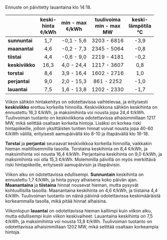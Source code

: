 Ennuste on päivitetty lauantaina klo 14:18.

|       | keski-<br>hinta<br>¢/kWh | min - max<br>¢/kWh | tuulivoima<br>min - max<br>MW | keski-<br>lämpötila<br>°C |
|:-------------|:----------------:|:----------------:|:-------------:|:-------------:|
| **sunnuntai**  | 1,7 | -0,1 - 5,6 | 3203 - 6816 | -3,9 |
| **maanantai**  | 4,6 | -0,2 - 7,3 | 2345 - 5064 | -0,8 |
| **tiistai**  | 4,4 | -0,6 - 9,0 | 2219 - 4181 | -0,2 |
| **keskiviikko**  | 16,3 | 4,0 - 24,4 | 1217 - 3607 | 0,8 |
| **torstai**  | 8,4 | 3,9 - 16,4 | 1602 - 2716 | 1,0 |
| **perjantai**  | 9,0 | 2,0 - 15,3 | 861 - 2252 | -1,0 |
| **lauantai**  | 7,5 | 1,6 - 13,8 | 1202 - 2330 | -1,7 |

Viikon sähkön hintakehitys on odotettavissa vaihtelevaa, ja erityisesti **keskiviikko** erottuu korkeilla hinnoilla. Keskiviikkona sähkön keskihinta on ennustettu 16,3 ¢/kWh, ja maksimihinta voi nousta jopa 24,4 ¢/kWh. Tuulivoiman tuotanto on keskiviikkona odotettavissa alhaisimmillaan 1217 MW, mikä selittää osaltaan korkeita hintoja. Lisäksi on korkea riski hintapiikeille, jolloin yksittäisten tuntien hinnat voivat nousta jopa 40-60 ¢/kWh välillä, erityisesti aamupäivällä klo 8-10 ja iltapäivällä klo 16-18.

**Torstai** ja **perjantai** seuraavat keskiviikkoa korkeilla hinnoilla, vaikkakin hieman maltillisemmilla tasoilla. Torstaina keskihinta on 8,4 ¢/kWh, ja maksimihinta voi nousta 16,4 ¢/kWh. Perjantaina keskihinta on 9,0 ¢/kWh, ja maksimihinta voi olla 15,3 ¢/kWh. Molemmilla päivillä on myös merkittävä riski hintapiikeille, erityisesti aamupäivisin ja iltapäivisin.

Viikon alku on odotettavissa edullisempi. **Sunnuntain** keskihinta on ennustettu 1,7 ¢/kWh, ja hinta pysyy alhaisena koko päivän ajan. **Maanantaina** ja **tiistaina** hinnat nousevat hieman, mutta pysyvät kohtuullisilla tasoilla. Maanantaina keskihinta on 4,6 ¢/kWh, ja tiistaina 4,4 ¢/kWh. Tuulivoiman tuotanto on näinä päivinä odotettavissa keskimääräistä korkeammalla tasolla, mikä pitää hinnat alhaisina.

Viikonlopun **lauantai** on odotettavissa hieman kalliimpi kuin viikon alku, mutta edullisempi kuin viikon keskivaiheet. Lauantaina keskihinta on 7,5 ¢/kWh, ja maksimihinta voi nousta 13,8 ¢/kWh. Tuulivoiman tuotanto on odotettavissa alhaisimmillaan 1202 MW, mikä selittää osaltaan korkeampia hintoja.